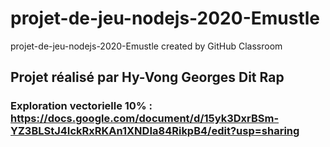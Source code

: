# projet-de-jeu-nodejs-2020-Emustle
projet-de-jeu-nodejs-2020-Emustle created by GitHub Classroom

## Projet réalisé par Hy-Vong Georges Dit Rap

### Exploration vectorielle 10% : https://docs.google.com/document/d/15yk3DxrBSm-YZ3BLStJ4IckRxRKAn1XNDIa84RikpB4/edit?usp=sharing
